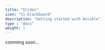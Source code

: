 ```yaml
---
title: "Slides"
icon: "ti-blackboard"
description: "Getting started with Ansible"
type : "docs"
weight: 1
---
```



comming soon...